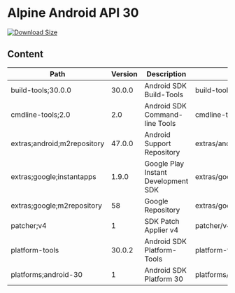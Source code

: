 # Alpine Android API 30

[![Download Size](https://images.microbadger.com/badges/image/alvrme/alpine-android:android-30.svg)](https://microbadger.com/images/alvrme/alpine-android:android-30)

## Content

| Path                        | Version | Description                         | Location                     |
|-----------------------------|---------|-------------------------------------|------------------------------|
| build-tools;30.0.0          | 30.0.0  | Android SDK Build-Tools             | build-tools/30.0.0/          |
| cmdline-tools;2.0           | 2.0     | Android SDK Command-line Tools      | cmdline-tools/tools/         |
| extras;android;m2repository | 47.0.0  | Android Support Repository          | extras/android/m2repository/ |
| extras;google;instantapps   | 1.9.0   | Google Play Instant Development SDK | extras/google/instantapps/   |
| extras;google;m2repository  | 58      | Google Repository                   | extras/google/m2repository/  |
| patcher;v4                  | 1       | SDK Patch Applier v4                | patcher/v4/                  |
| platform-tools              | 30.0.2  | Android SDK Platform-Tools          | platform-tools/              |
| platforms;android-30        | 1       | Android SDK Platform 30             | platforms/android-30/        |
